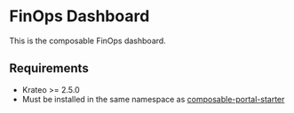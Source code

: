 # FinOps Dashboard
This is the composable FinOps dashboard.

## Requirements
- Krateo >= 2.5.0
- Must be installed in the same namespace as [composable-portal-starter](https://github.com/krateoplatformops/composable-portal-starter)